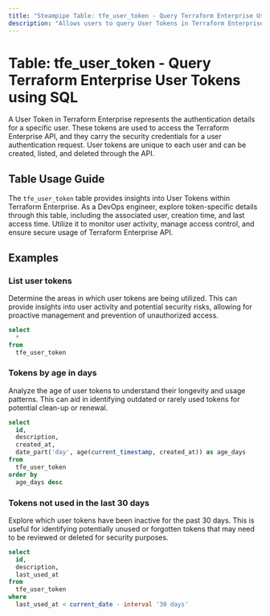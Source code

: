 ```yaml
---
title: "Steampipe Table: tfe_user_token - Query Terraform Enterprise User Tokens using SQL"
description: "Allows users to query User Tokens in Terraform Enterprise, providing insights into token details, including the associated user, creation time, and last access time."
---
```


# Table: tfe_user_token - Query Terraform Enterprise User Tokens using SQL

A User Token in Terraform Enterprise represents the authentication details for a specific user. These tokens are used to access the Terraform Enterprise API, and they carry the security credentials for a user authentication request. User tokens are unique to each user and can be created, listed, and deleted through the API.

## Table Usage Guide

The `tfe_user_token` table provides insights into User Tokens within Terraform Enterprise. As a DevOps engineer, explore token-specific details through this table, including the associated user, creation time, and last access time. Utilize it to monitor user activity, manage access control, and ensure secure usage of Terraform Enterprise API.

## Examples

### List user tokens
Determine the areas in which user tokens are being utilized. This can provide insights into user activity and potential security risks, allowing for proactive management and prevention of unauthorized access.

```sql
select
  *
from
  tfe_user_token
```

### Tokens by age in days
Analyze the age of user tokens to understand their longevity and usage patterns. This can aid in identifying outdated or rarely used tokens for potential clean-up or renewal.

```sql
select
  id,
  description,
  created_at,
  date_part('day', age(current_timestamp, created_at)) as age_days
from
  tfe_user_token
order by
  age_days desc
```

### Tokens not used in the last 30 days
Explore which user tokens have been inactive for the past 30 days. This is useful for identifying potentially unused or forgotten tokens that may need to be reviewed or deleted for security purposes.

```sql
select
  id,
  description,
  last_used_at
from
  tfe_user_token
where
  last_used_at < current_date - interval '30 days'
```